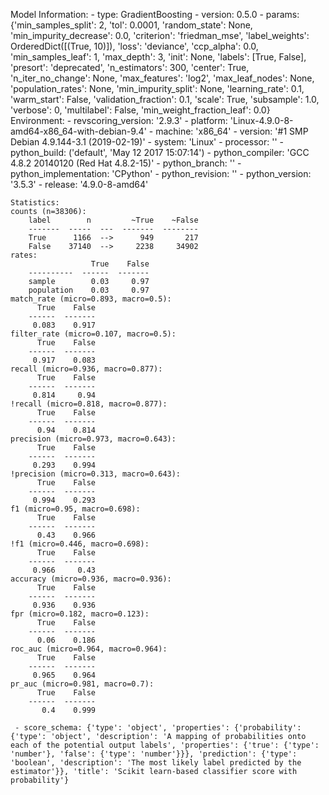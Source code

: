 Model Information:
	 - type: GradientBoosting
	 - version: 0.5.0
	 - params: {'min_samples_split': 2, 'tol': 0.0001, 'random_state': None, 'min_impurity_decrease': 0.0, 'criterion': 'friedman_mse', 'label_weights': OrderedDict([(True, 10)]), 'loss': 'deviance', 'ccp_alpha': 0.0, 'min_samples_leaf': 1, 'max_depth': 3, 'init': None, 'labels': [True, False], 'presort': 'deprecated', 'n_estimators': 300, 'center': True, 'n_iter_no_change': None, 'max_features': 'log2', 'max_leaf_nodes': None, 'population_rates': None, 'min_impurity_split': None, 'learning_rate': 0.1, 'warm_start': False, 'validation_fraction': 0.1, 'scale': True, 'subsample': 1.0, 'verbose': 0, 'multilabel': False, 'min_weight_fraction_leaf': 0.0}
	Environment:
	 - revscoring_version: '2.9.3'
	 - platform: 'Linux-4.9.0-8-amd64-x86_64-with-debian-9.4'
	 - machine: 'x86_64'
	 - version: '#1 SMP Debian 4.9.144-3.1 (2019-02-19)'
	 - system: 'Linux'
	 - processor: ''
	 - python_build: ('default', 'May 12 2017 15:07:14')
	 - python_compiler: 'GCC 4.8.2 20140120 (Red Hat 4.8.2-15)'
	 - python_branch: ''
	 - python_implementation: 'CPython'
	 - python_revision: ''
	 - python_version: '3.5.3'
	 - release: '4.9.0-8-amd64'
	
	Statistics:
	counts (n=38306):
		label        n         ~True    ~False
		-------  -----  ---  -------  --------
		True      1166  -->      949       217
		False    37140  -->     2238     34902
	rates:
		              True    False
		----------  ------  -------
		sample        0.03     0.97
		population    0.03     0.97
	match_rate (micro=0.893, macro=0.5):
		  True    False
		------  -------
		 0.083    0.917
	filter_rate (micro=0.107, macro=0.5):
		  True    False
		------  -------
		 0.917    0.083
	recall (micro=0.936, macro=0.877):
		  True    False
		------  -------
		 0.814     0.94
	!recall (micro=0.818, macro=0.877):
		  True    False
		------  -------
		  0.94    0.814
	precision (micro=0.973, macro=0.643):
		  True    False
		------  -------
		 0.293    0.994
	!precision (micro=0.313, macro=0.643):
		  True    False
		------  -------
		 0.994    0.293
	f1 (micro=0.95, macro=0.698):
		  True    False
		------  -------
		  0.43    0.966
	!f1 (micro=0.446, macro=0.698):
		  True    False
		------  -------
		 0.966     0.43
	accuracy (micro=0.936, macro=0.936):
		  True    False
		------  -------
		 0.936    0.936
	fpr (micro=0.182, macro=0.123):
		  True    False
		------  -------
		  0.06    0.186
	roc_auc (micro=0.964, macro=0.964):
		  True    False
		------  -------
		 0.965    0.964
	pr_auc (micro=0.981, macro=0.7):
		  True    False
		------  -------
		   0.4    0.999
	
	 - score_schema: {'type': 'object', 'properties': {'probability': {'type': 'object', 'description': 'A mapping of probabilities onto each of the potential output labels', 'properties': {'true': {'type': 'number'}, 'false': {'type': 'number'}}}, 'prediction': {'type': 'boolean', 'description': 'The most likely label predicted by the estimator'}}, 'title': 'Scikit learn-based classifier score with probability'}

